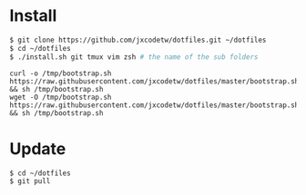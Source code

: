 # Install
```bash
$ git clone https://github.com/jxcodetw/dotfiles.git ~/dotfiles
$ cd ~/dotfiles
$ ./install.sh git tmux vim zsh # the name of the sub folders
```
    curl -o /tmp/bootstrap.sh https://raw.githubusercontent.com/jxcodetw/dotfiles/master/bootstrap.sh && sh /tmp/bootstrap.sh
    wget -O /tmp/bootstrap.sh https://raw.githubusercontent.com/jxcodetw/dotfiles/master/bootstrap.sh && sh /tmp/bootstrap.sh

# Update
```bash
$ cd ~/dotfiles
$ git pull
```